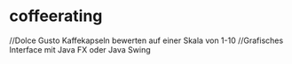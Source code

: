 # coffeerating

//Dolce Gusto Kaffekapseln bewerten auf einer Skala von 1-10
//Grafisches Interface mit Java FX oder Java Swing 